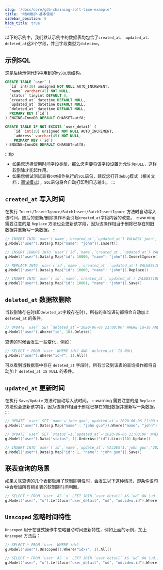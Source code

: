 ```yaml
---
slug: '/docs/core/gdb-chaining-soft-time-example'
title: '时间维护-基本使用'
sidebar_position: 0
hide_title: true
---
```



以下的示例中，我们默认示例中的数据表均包含了`created_at`、 `updated_at`、 `deleted_at`这3个字段，并且字段类型为`datetime`。

## 示例SQL
这是后续示例代码中用到的`MySQL`表结构。
```sql
CREATE TABLE `user` (
  `id` int(10) unsigned NOT NULL AUTO_INCREMENT,
  `name` varchar(45) NOT NULL,
  `status` tinyint DEFAULT 0,
  `created_at` datetime DEFAULT NULL,
  `updated_at` datetime DEFAULT NULL,
  `deleted_at` datetime DEFAULT NULL,
  PRIMARY KEY (`id`)
) ENGINE=InnoDB DEFAULT CHARSET=utf8;

CREATE TABLE IF NOT EXISTS `user_detail` (
    `id` int(10) unsigned NOT NULL AUTO_INCREMENT,
    `address` varchar(45) NOT NULL,
    PRIMARY KEY (`id`)
) ENGINE=InnoDB DEFAULT CHARSET=utf8;
```

:::tip
- 如果您选择使用时间字段类型，那么您需要将该字段设置为允许为`NULL`，这样软删除才能起作用。
- 如果您尝试测试查看`ORM`操作执行的`SQL`语句，建议您打开`debug`模式（相关文档：[调试模式](../../ORM高级特性/ORM高级特性-调试模式.md)），`SQL`语句将会自动打印到日志输出。
:::

## `created_at` 写入时间

在执行 `Insert/InsertIgnore/BatchInsert/BatchInsertIgnore` 方法时自动写入该时间，随后的更新/删除操作不会引起`created_at`字段内容的改变。
:::warning
需要注意的是 `Replace` 方法也会更新该字段，因为该操作相当于删除已存在的旧数据并重新写一条数据。
:::
```go
// INSERT INTO `user`(`name`,`created_at`,`updated_at`) VALUES('john', `2020-06-06 21:00:00`, `2020-06-06 21:00:00`)
g.Model("user").Data(g.Map{"name": "john"}).Insert()

// INSERT IGNORE INTO `user`(`id`,`name`,`created_at`,`updated_at`) VALUES(10000,'john', `2020-06-06 21:00:00`, `2020-06-06 21:00:00`)
g.Model("user").Data(g.Map{"id": 10000, "name": "john"}).InsertIgnore()

// REPLACE INTO `user`(`id`,`name`,`created_at`,`updated_at`) VALUES(10000,'john', `2020-06-06 21:00:00`, `2020-06-06 21:00:00`)
g.Model("user").Data(g.Map{"id": 10000, "name": "john"}).Replace()

// INSERT INTO `user`(`id`,`name`,`created_at`,`updated_at`) VALUES(10001,'john', `2020-06-06 21:00:00`, `2020-06-06 21:00:00`) ON DUPLICATE KEY UPDATE `id`=VALUES(`id`),`name`=VALUES(`name`),`updated_at`=VALUES(`updated_at`)
g.Model("user").Data(g.Map{"id": 10001, "name": "john"}).Save()
```

## `deleted_at` 数据软删除

当软删除存在时(即`deleted_at`字段存在时），所有的查询语句都将会自动加上 `deleted_at` 的条件。

```go
// UPDATE `user` SET `deleted_at`='2020-06-06 21:00:00' WHERE id=10 AND `deleted_at` IS NULL
g.Model("user").Where("id", 10).Delete()
```

查询的时候会发生一些变化，例如：

```go
// SELECT * FROM `user` WHERE id>1 AND `deleted_at` IS NULL
g.Model("user").Where("id>?", 1).All()
```

可以看到当数据表中存在 `deleted_at` 字段时，所有涉及到该表的查询操作都将自动加上 `deleted_at IS NULL` 的条件。

## `updated_at` 更新时间

在执行 `Save/Update` 方法时自动写入该时间。
:::warning
需要注意的是 `Replace` 方法也会更新该字段，因为该操作相当于删除已存在的旧数据并重新写一条数据。
:::
```go
// UPDATE `user` SET `name`='john guo',`updated_at`='2020-06-06 21:00:00' WHERE name='john' AND `deleted_at` IS NULL
g.Model("user").Data(g.Map{"name" : "john guo"}).Where("name", "john").Update()

// UPDATE `user` SET `status`=1,`updated_at`='2020-06-06 21:00:00' WHERE `deleted_at` IS NULL ORDER BY `id` ASC LIMIT 10
g.Model("user").Data("status", 1).OrderAsc("id").Limit(10).Update()

// INSERT INTO `user`(`id`,`name`,`update_at`) VALUES(1,'john guo','2020-12-29 20:16:14') ON DUPLICATE KEY UPDATE `id`=VALUES(`id`),`name`=VALUES(`name`),`update_at`=VALUES(`update_at`)
g.Model("user").Data(g.Map{"id": 1, "name": "john guo"}).Save()
```

## 联表查询的场景

如果关联查询的几个表都启用了软删除特性时，会发生以下这种情况，即条件语句中会增加所有相关表的软删除时间判断。

```go
// SELECT * FROM `user` AS `u` LEFT JOIN `user_detail` AS `ud` ON (ud.id=u.id) WHERE (`u`.`id`=10) AND `u`.`deleted_at` IS NULL LIMIT 1
g.Model("user", "u").LeftJoin("user_detail", "ud", "ud.id=u.id").Where("u.id", 10).One()
```

## `Unscoped` 忽略时间特性

`Unscoped` 用于在链式操作中忽略自动时间更新特性，例如上面的示例，加上 `Unscoped` 方法后：

```go
// SELECT * FROM `user` WHERE id>1
g.Model("user").Unscoped().Where("id>?", 1).All()

// SELECT * FROM `user` AS `u` LEFT JOIN `user_detail` AS `ud` ON (ud.id=u.id) WHERE u.id=10 LIMIT 1
g.Model("user", "u").LeftJoin("user_detail", "ud", "ud.id=u.id").Where("u.id", 10).Unscoped().One()
```